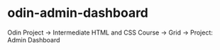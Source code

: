 # odin-admin-dashboard
Odin Project -> Intermediate HTML and CSS Course -> Grid -> Project:  Admin Dashboard
